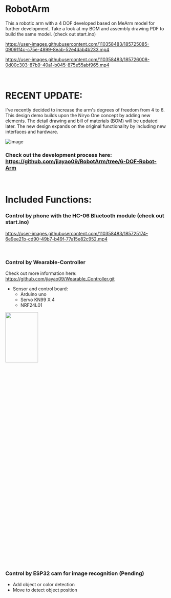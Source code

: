 # RobotArm
This a robotic arm with a 4 DOF developed based on MeArm model for further development. Take a look at my BOM and assembly drawing PDF to build the same model.
(check out start.ino)

https://user-images.githubusercontent.com/110358483/185725085-09091f4c-c75e-4899-8eab-52e4dab4b233.mp4


https://user-images.githubusercontent.com/110358483/185726008-0d00c303-87b9-40a1-b045-875e55abf965.mp4

</br>

#  RECENT UPDATE:
I've recently decided to increase the arm's degrees of freedom from 4 to 6. This design demo builds upon the Niryo One concept by adding new elements. The detail drawing and bill of materials (BOM) will be updated later. The new design expands on the original functionality by including new interfaces and hardware.

![image](https://user-images.githubusercontent.com/110358483/217668174-f154ac08-14d3-46f3-9299-00e5b8e42595.png)

### Check out the development process here:  https://github.com/jiayao09/RobotArm/tree/6-DOF-Robot-Arm



</br>

# Included Functions:

### Control by phone with the HC-06 Bluetooth module (check out start.ino)

https://user-images.githubusercontent.com/110358483/185725174-6e9ee21b-cd90-49b7-b49f-77a15e82c952.mp4

</br>

### Control by Wearable-Controller
Check out more information here: https://github.com/jiayao09/Wearable_Controller.git
- Sensor and control board:
   - Arduino uno
   - Servo KN99 X 4
   - NRF24L01

<img src="https://user-images.githubusercontent.com/110358483/185727059-d2c78070-4f85-48c9-85f0-b0151b72b232.png" width=45% height=20%>

</br>

### Control by ESP32 cam for image recognition (Pending)
- Add object or color detection
- Move to detect object position

